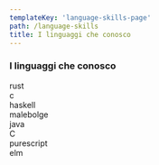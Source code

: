 ```yaml
---
templateKey: 'language-skills-page'
path: /language-skills
title: I linguaggi che conosco
---
```

### I linguaggi che conosco
rust  
c  
haskell  
malebolge  
java  
C  
purescript  
elm  